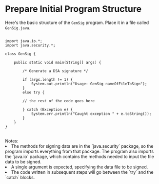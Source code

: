
# Prepare Initial Program Structure

Here's the basic structure of the `GenSig` program. Place it in a file called `GenSig.java`.

```

import java.io.*;
import java.security.*;

class GenSig {

    public static void main(String[] args) {

        /* Generate a DSA signature */

        if (args.length != 1) {
            System.out.println("Usage: GenSig nameOfFileToSign");
        }
        else try {

        // the rest of the code goes here

        } catch (Exception e) {
            System.err.println("Caught exception " + e.toString());
        }
    }
}

```

<br />
Notes:

<li>
The methods for signing data are in the `java.security` package, so the program imports everything from that package. The program also imports the `java.io` package, which contains the methods needed to input the file data to be signed.
</li>
<li>
A single argument is expected, specifying the data file to be signed.
</li>
<li>
The code written in subsequent steps will go between the `try` and the `catch` blocks.
</li>
